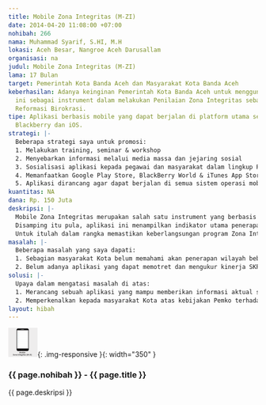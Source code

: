 ```yaml
---
title: Mobile Zona Integritas (M-ZI)
date: 2014-04-20 11:08:00 +07:00
nohibah: 266
nama: Muhammad Syarif, S.HI, M.H
lokasi: Aceh Besar, Nangroe Aceh Darusallam
organisasi: na
judul: Mobile Zona Integritas (M-ZI)
lama: 17 Bulan
target: Pemerintah Kota Banda Aceh dan Masyarakat Kota Banda Aceh
keberhasilan: Adanya keinginan Pemerintah Kota Banda Aceh untuk menggunakan aplikasi
  ini sebagai instrument dalam melakukan Penilaian Zona Integritas sebagai Wujud dari
  Reformasi Birokrasi.
tipe: Aplikasi berbasis mobile yang dapat berjalan di platform utama seperti Android,
  Blackberry dan iOS.
strategi: |-
  Beberapa strategi saya untuk promosi:
  1. Melakukan training, seminar & workshop
  2. Menyebarkan informasi melalui media massa dan jejaring sosial
  3. Sosialisasi aplikasi kepada pegawai dan masyarakat dalam lingkup Pemerintah Kota Banda Aceh
  4. Memanfaatkan Google Play Store, BlackBerry World & iTunes App Store
  5. Aplikasi dirancang agar dapat berjalan di semua sistem operasi mobile, dengan ukuran layar yang berbeda-beda. Penggunaan antarmuka (User Interface) yang menarik untuk memudahkan pengguna dalam menggunakan aplikasi. Serta penyediaan konten/informasi yang selalu diperbaharui (update).
kuantitas: NA
dana: Rp. 150 Juta
deskripsi: |-
  Mobile Zona Integritas merupakan salah satu instrument yang berbasis Aplikasi Website dan berbasis Seluler yang dirancang dalam rangka publikasi Satuan Kerja Perangkat Daerah (SKPD) lingkup Pemerintah Kota Banda Aceh kategori Wilayah Bebas Korupsi.
  Disamping itu pula, aplikasi ini menampilkan indikator utama penerapan Zona Integritas, sehingga masyarakat memahami dengan jelas program dimaksud. Sejak Tahun 2014 Pemerintah Kota Banda Aceh telah mencanangkan 5 SKPD/Unit Kerja memperoleh Sertifikat Wilayah Bebas Korupsi berdasarkan hasil penilaian Tim Zona Integritas sesuai Keputusan Walikota Banda Aceh Nomor 364 Tahun 2013. Kelima SKPD tersebut adalah Dinas Pengelolaan Keuangan dan Aset Daerah,Dinas Kependudukan dan Pencatatan Sipil, Badan Kepegawaian, Pendidkan dan Pelatihan, Inspektorat serta Kantor Pelayanan Perizinan Terpadu Satu Pintu.
  Untuk itulah dalam rangka memastikan keberlangsungan program Zona Integritas, kami mencoba merangcang sebuah Aplikasi berbasis Website dan Seluler dengan harapan Masyarakat Kota Banda Aceh yang menggunakan Hand Phone/Selular mengenal lebih dalam SKPD tersebut serta instrument yang digunakan oleh Pemerintah Kota Banda Aceh atas penetapan 5 SKPD dimaksud.
masalah: |-
  Beberapa masalah yang saya dapati:
  1. Sebagian masyarakat Kota belum memahami akan penerapan wilayah bebas korupsi pada SKPD hal ini disebabkan minimnya informasi tentang kebijakan Zona Integritas
  2. Belum adanya aplikasi yang dapat memotret dan mengukur kinerja SKPD dalam bidang Transparansi
solusi: |-
  Upaya dalam mengatasi masalah di atas:
  1. Merancang sebuah aplikasi yang mampu memberikan informasi aktual seputar kebijakan Pemerintah Kota Banda Aceh dalam mewujudkan Wilayah Bebas Korupsi;
  2. Memperkenalkan kepada masyarakat Kota atas kebijakan Pemko terhadap Wilayah Bebas Korupsi melaluli media seluler (Hand Phone)
layout: hibah
---
```


![266](/static/img/hibahcms/266.png){: .img-responsive }{: width="350" }

### {{ page.nohibah }} - {{ page.title }}

{{ page.deskripsi }}
